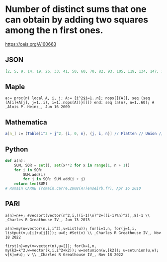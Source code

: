 # Number of distinct sums that one can obtain by adding two squares among the n first ones\.
https://oeis.org/A160663
## JSON
```JSON
[2, 5, 9, 14, 19, 26, 33, 41, 50, 60, 70, 82, 93, 105, 119, 134, 147, 164, 179, 197, 215, 234, 251, 272, 293, 314, 336, 359, 381, 407, 430, 456, 483, 507, 535, 566, 594, 623, 652, 686, 714, 748, 780, 812, 849, 883, 918, 956, 992, 1030, 1068, 1107, 1141, 1181]
```
## Maple
```Maple
a:= proc(n) local A, i, j; A:= [i^2$i=1..n]; nops([{A[], seq (seq (A[i]+A[j], j=1..i), i=1..nops(A))}[]]) end: seq (a(n), n=1..60); # _Alois P. Heinz_, Jun 16 2009
```
## Mathematica
```Mathematica
a[n_] := (Table[i^2 + j^2, {i, 0, n}, {j, i, n}] // Flatten // Union // Length) - 1; Array[a, 60] (* _Jean-François Alcover_, May 25 2018 *)
```
## Python
```Python
def a(n):
    SUM, SQR = set(), set(x**2 for x in range(1, n + 1))
    for i in SQR:
        SUM.add(i)
        for j in SQR: SUM.add(i + j)
    return len(SUM)
# Romain CARRE (romain.carre.2008(AT)enseirb.fr), Apr 16 2010
```
## PARI
```PARI
a(n)=n++; #vecsort(vector(n^2,i,((i-1)\n)^2+((i-1)%n)^2),,8)-1 \\ _Charles R Greathouse IV_, Jun 13 2013
```
```PARI
a(n)=my(u=vector(n,i,i^2),v=List(u)); for(i=1,n, for(j=1,i, listput(v,u[i]+u[j]))); u=0; #Set(v) \\ _Charles R Greathouse IV_, Nov 18 2022
```
```PARI
first(n)=my(v=vector(n),u=[]); for(k=1,n, my(k2=k^2,w=vector(k,i,i^2+k2)); w=setunion(w,[k2]); u=setunion(u,w); v[k]=#u); v \\ _Charles R Greathouse IV_, Nov 18 2022
```
